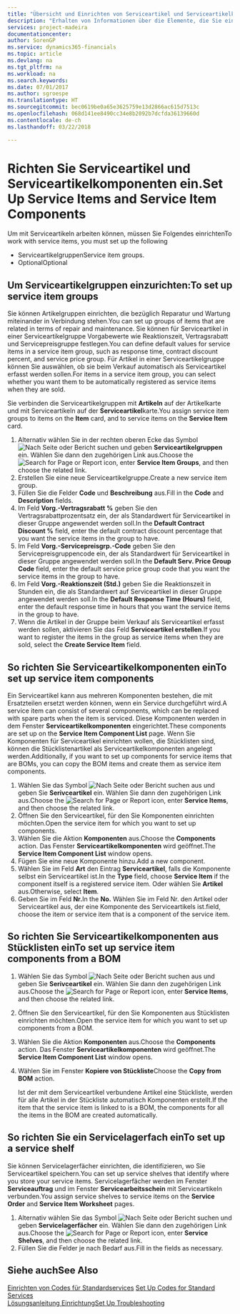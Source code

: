 ```yaml
---
title: "Übersicht und Einrichten von Serviceartikel und Serviceartikelkomponenten  | Microsoft Docs"
description: "Erhalten von Informationen über die Elemente, die Sie einrichten müssen, bevor Sie Serviceartikel, einschliesslich Vorgabewerte wie Reaktionszeit, Vertragsrabatt, und Servicepreisgruppen verwenden können."
services: project-madeira
documentationcenter: 
author: SorenGP
ms.service: dynamics365-financials
ms.topic: article
ms.devlang: na
ms.tgt_pltfrm: na
ms.workload: na
ms.search.keywords: 
ms.date: 07/01/2017
ms.author: sgroespe
ms.translationtype: HT
ms.sourcegitcommit: bec0619be0a65e3625759e13d2866ac615d7513c
ms.openlocfilehash: 068d141ee8490cc34e8b2092b7dcfda36139660d
ms.contentlocale: de-ch
ms.lasthandoff: 03/22/2018

---
```

# <a name="set-up-service-items-and-service-item-components"></a><span data-ttu-id="dd252-103">Richten Sie Serviceartikel und Serviceartikelkomponenten ein.</span><span class="sxs-lookup"><span data-stu-id="dd252-103">Set Up Service Items and Service Item Components</span></span>
<span data-ttu-id="dd252-104">Um mit Serviceartikeln arbeiten können, müssen Sie Folgendes einrichten</span><span class="sxs-lookup"><span data-stu-id="dd252-104">To work with service items, you must set up the following</span></span>

* <span data-ttu-id="dd252-105">Serviceartikelgruppen</span><span class="sxs-lookup"><span data-stu-id="dd252-105">Service item groups.</span></span> 
* <span data-ttu-id="dd252-106">Optional</span><span class="sxs-lookup"><span data-stu-id="dd252-106">Optional</span></span>

## <a name="to-set-up-service-item-groups"></a><span data-ttu-id="dd252-107">Um Serviceartikelgruppen einzurichten:</span><span class="sxs-lookup"><span data-stu-id="dd252-107">To set up service item groups</span></span>
<span data-ttu-id="dd252-108">Sie können Artikelgruppen einrichten, die bezüglich Reparatur und Wartung miteinander in Verbindung stehen.</span><span class="sxs-lookup"><span data-stu-id="dd252-108">You can set up groups of items that are related in terms of repair and maintenance.</span></span> <span data-ttu-id="dd252-109">Sie können für Serviceartikel in einer Serviceartikelgruppe Vorgabewerte wie Reaktionszeit, Vertragsrabatt und Servicepreisgruppe festlegen.</span><span class="sxs-lookup"><span data-stu-id="dd252-109">You can define default values for service items in a service item group, such as response time, contract discount percent, and service price group.</span></span> <span data-ttu-id="dd252-110">Für Artikel in einer Serviceartikelgruppe können Sie auswählen, ob sie beim Verkauf automatisch als Serviceartikel erfasst werden sollen.</span><span class="sxs-lookup"><span data-stu-id="dd252-110">For items in a service item group, you can select whether you want them to be automatically registered as service items when they are sold.</span></span>  
  
<span data-ttu-id="dd252-111">Sie verbinden die Serviceartikelgruppen mit **Artikeln** auf der Artikelkarte und mit Serviceartikeln auf der **Serviceartikel**karte.</span><span class="sxs-lookup"><span data-stu-id="dd252-111">You assign service item groups to items on the **Item** card, and to service items on the **Service Item** card.</span></span>  
  
1. <span data-ttu-id="dd252-112">Alternativ wählen Sie in der rechten oberen Ecke das Symbol ![Nach Seite oder Bericht suchen](media/ui-search/search_small.png "Nach Seite oder Bericht suchen") und geben **Serviceartikelgruppen** ein. Wählen Sie dann den zugehörigen Link aus.</span><span class="sxs-lookup"><span data-stu-id="dd252-112">Choose the ![Search for Page or Report](media/ui-search/search_small.png "Search for Page or Report icon") icon, enter **Service Item Groups**, and then choose the related link.</span></span>  
2. <span data-ttu-id="dd252-113">Erstellen Sie eine neue Serviceartikelgruppe.</span><span class="sxs-lookup"><span data-stu-id="dd252-113">Create a new service item group.</span></span>  
3. <span data-ttu-id="dd252-114">Füllen Sie die Felder **Code** und **Beschreibung** aus.</span><span class="sxs-lookup"><span data-stu-id="dd252-114">Fill in the **Code** and **Description** fields.</span></span>  
4. <span data-ttu-id="dd252-115">Im Feld **Vorg.-Vertragsrabatt %** geben Sie den Vertragsrabattprozentsatz ein, der als Standardwert für Serviceartikel in dieser Gruppe angewendet werden soll.</span><span class="sxs-lookup"><span data-stu-id="dd252-115">In the **Default Contract Discount %** field, enter the default contract discount percentage that you want the service items in the group to have.</span></span>  
5. <span data-ttu-id="dd252-116">Im Feld **Vorg.-Servicepreisgrp.-Code** geben Sie den Servicepreisgruppencode ein, der als Standardwert für Serviceartikel in dieser Gruppe angewendet werden soll.</span><span class="sxs-lookup"><span data-stu-id="dd252-116">In the **Default Serv. Price Group Code** field, enter the default service price group code that you want the service items in the group to have.</span></span>  
6. <span data-ttu-id="dd252-117">Im Feld **Vorg.-Reaktionszeit (Std.)** geben Sie die Reaktionszeit in Stunden ein, die als Standardwert auf Serviceartikel in dieser Gruppe angewendet werden soll.</span><span class="sxs-lookup"><span data-stu-id="dd252-117">In the **Default Response Time (Hours)** field, enter the default response time in hours that you want the service items in the group to have.</span></span>  
7. <span data-ttu-id="dd252-118">Wenn die Artikel in der Gruppe beim Verkauf als Serviceartikel erfasst werden sollen, aktivieren Sie das Feld **Serviceartikel erstellen**.</span><span class="sxs-lookup"><span data-stu-id="dd252-118">If you want to register the items in the group as service items when they are sold, select the **Create Service Item** field.</span></span>  

## <a name="to-set-up-service-item-components"></a><span data-ttu-id="dd252-119">So richten Sie Serviceartikelkomponenten ein</span><span class="sxs-lookup"><span data-stu-id="dd252-119">To set up service item components</span></span>
<span data-ttu-id="dd252-120">Ein Serviceartikel kann aus mehreren Komponenten bestehen, die mit Ersatzteilen ersetzt werden können, wenn ein Service durchgeführt wird.</span><span class="sxs-lookup"><span data-stu-id="dd252-120">A service item can consist of several components, which can be replaced with spare parts when the item is serviced.</span></span> <span data-ttu-id="dd252-121">Diese Komponenten werden in dem Fenster **Serviceartikelkomponenten** eingerichtet.</span><span class="sxs-lookup"><span data-stu-id="dd252-121">These components are set up on the **Service Item Component List** page.</span></span> <span data-ttu-id="dd252-122">Wenn Sie Komponenten für Serviceartikel einrichten wollen, die Stücklisten sind, können die Stücklistenartikel als Serviceartikelkomponenten angelegt werden.</span><span class="sxs-lookup"><span data-stu-id="dd252-122">Additionally, if you want to set up components for service items that are BOMs, you can copy the BOM items and create them as service item components.</span></span> 
  
1. <span data-ttu-id="dd252-123">Wählen Sie das Symbol ![Nach Seite oder Bericht suchen](media/ui-search/search_small.png "Nach Seite oder Bericht suchen") aus und geben Sie **Serivceartikel** ein. Wählen Sie dann den zugehörigen Link aus.</span><span class="sxs-lookup"><span data-stu-id="dd252-123">Choose the ![Search for Page or Report](media/ui-search/search_small.png "Search for Page or Report icon") icon, enter **Service Items**, and then choose the related link.</span></span> 
2. <span data-ttu-id="dd252-124">Öffnen Sie den Serviceartikel, für den Sie Komponenten einrichten möchten.</span><span class="sxs-lookup"><span data-stu-id="dd252-124">Open the service item for which you want to set up components.</span></span>  
3. <span data-ttu-id="dd252-125">Wählen Sie die Aktion **Komponenten** aus.</span><span class="sxs-lookup"><span data-stu-id="dd252-125">Choose the **Components** action.</span></span> <span data-ttu-id="dd252-126">Das Fenster **Serviceartikelkomponenten** wird geöffnet.</span><span class="sxs-lookup"><span data-stu-id="dd252-126">The **Service Item Component List** window opens.</span></span>  
4. <span data-ttu-id="dd252-127">Fügen Sie eine neue Komponente hinzu.</span><span class="sxs-lookup"><span data-stu-id="dd252-127">Add a new component.</span></span>  
5. <span data-ttu-id="dd252-128">Wählen Sie im Feld **Art** den Eintrag **Serviceartikel**, falls die Komponente selbst ein Serviceartikel ist.</span><span class="sxs-lookup"><span data-stu-id="dd252-128">In the **Type** field, choose **Service Item** if the component itself is a registered service item.</span></span> <span data-ttu-id="dd252-129">Oder wählen Sie **Artikel** aus.</span><span class="sxs-lookup"><span data-stu-id="dd252-129">Otherwise, select **Item**.</span></span>  
6. <span data-ttu-id="dd252-130">Geben Sie im Feld **Nr.**</span><span class="sxs-lookup"><span data-stu-id="dd252-130">In the **No.**</span></span> <span data-ttu-id="dd252-131">Wählen Sie im Feld Nr. den Artikel oder Serviceartikel aus, der eine Komponente des Serviceartikels ist.</span><span class="sxs-lookup"><span data-stu-id="dd252-131">field, choose the item or service item that is a component of the service item.</span></span>  

## <a name="to-set-up-service-item-components-from-a-bom"></a><span data-ttu-id="dd252-132">So richten Sie Serviceartikelkomponenten aus Stücklisten ein</span><span class="sxs-lookup"><span data-stu-id="dd252-132">To set up service item components from a BOM</span></span>
1.  <span data-ttu-id="dd252-133">Wählen Sie das Symbol ![Nach Seite oder Bericht suchen](media/ui-search/search_small.png "Nach Seite oder Bericht suchen") aus und geben Sie **Serivceartikel** ein. Wählen Sie dann den zugehörigen Link aus.</span><span class="sxs-lookup"><span data-stu-id="dd252-133">Choose the ![Search for Page or Report](media/ui-search/search_small.png "Search for Page or Report icon") icon, enter **Service Items**, and then choose the related link.</span></span>  
2. <span data-ttu-id="dd252-134">Öffnen Sie den Serviceartikel, für den Sie Komponenten aus Stücklisten einrichten möchten.</span><span class="sxs-lookup"><span data-stu-id="dd252-134">Open the service item for which you want to set up components from a BOM.</span></span>  
3. <span data-ttu-id="dd252-135">Wählen Sie die Aktion **Komponenten** aus.</span><span class="sxs-lookup"><span data-stu-id="dd252-135">Choose the **Components** action.</span></span> <span data-ttu-id="dd252-136">Das Fenster **Serviceartikelkomponenten** wird geöffnet.</span><span class="sxs-lookup"><span data-stu-id="dd252-136">The **Service Item Component List** window opens.</span></span>  
4. <span data-ttu-id="dd252-137">Wählen Sie im Fenster **Kopiere von Stückliste**</span><span class="sxs-lookup"><span data-stu-id="dd252-137">Choose the **Copy from BOM** action.</span></span>  
  
    <span data-ttu-id="dd252-138">Ist der mit dem Serviceartikel verbundene Artikel eine Stückliste, werden für alle Artikel in der Stückliste automatisch Komponenten erstellt.</span><span class="sxs-lookup"><span data-stu-id="dd252-138">If the item that the service item is linked to is a BOM, the components for all the items in the BOM are created automatically.</span></span>  

## <a name="to-set-up-a-service-shelf"></a><span data-ttu-id="dd252-139">So richten Sie ein Servicelagerfach ein</span><span class="sxs-lookup"><span data-stu-id="dd252-139">To set up a service shelf</span></span>
<span data-ttu-id="dd252-140">Sie können Servicelagerfächer einrichten, die identifizieren, wo Sie Serviceartikel speichern.</span><span class="sxs-lookup"><span data-stu-id="dd252-140">You can set up service shelves that identify where you store your service items.</span></span> <span data-ttu-id="dd252-141">Servicelagerfächer werden im Fenster **Serviceauftrag** und im Fenster **Servicearbeitsschein** mit Serviceartikeln verbunden.</span><span class="sxs-lookup"><span data-stu-id="dd252-141">You assign service shelves to service items on the **Service Order** and **Service Item Worksheet** pages.</span></span>  
  
1. <span data-ttu-id="dd252-142">Alternativ wählen Sie das Symbol ![Nach Seite oder Bericht suchen](media/ui-search/search_small.png "Nach Seite oder Bericht suchen") und geben **Servicelagerfächer** ein. Wählen Sie dann den zugehörigen Link aus.</span><span class="sxs-lookup"><span data-stu-id="dd252-142">Choose the ![Search for Page or Report](media/ui-search/search_small.png "Search for Page or Report icon") icon, enter **Service Shelves**, and then choose the related link.</span></span>
2. <span data-ttu-id="dd252-143">Füllen Sie die Felder je nach Bedarf aus.</span><span class="sxs-lookup"><span data-stu-id="dd252-143">Fill in the fields as necessary.</span></span>

## <a name="see-also"></a><span data-ttu-id="dd252-144">Siehe auch</span><span class="sxs-lookup"><span data-stu-id="dd252-144">See Also</span></span>
<span data-ttu-id="dd252-145">[Einrichten von Codes für Standardservices](service-how-setup-service-coding.md) </span><span class="sxs-lookup"><span data-stu-id="dd252-145">[Set Up Codes for Standard Services](service-how-setup-service-coding.md) </span></span>  
[<span data-ttu-id="dd252-146">Lösungsanleitung Einrichtung</span><span class="sxs-lookup"><span data-stu-id="dd252-146">Set Up Troubleshooting</span></span>](service-how-setup-troubleshooting.md)
